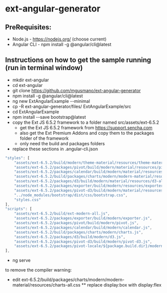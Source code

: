 # ext-angular-generator

## PreRequisites:

* Node.js - https://nodejs.org/  (choose current)
* Angular CLI - npm install -g @angular/cli@latest

## Instructions on how to get the sample running (run in terminal window)

* mkdir ext-angular
* cd ext-angular
* git clone https://github.com/mgusmano/ext-angular-generator
* npm install -g @angular/cli@latest
* ng new ExtAngularExample --minimal
* cp -R ext-angular-generator/files/ ExtAngularExample/src
* cd ExtAngularExample
* npm install --save bootstrap@latest
* copy the Ext JS 6.5.2 framework to a folder named src/assets/ext-6.5.2
	- get the Ext JS 6.5.2 framework from https://support.sencha.com
	- also get the Ext Premium Addons and copy them to the packages folder of the framework
	- only need the build and packages folders
* replace these sections in .angular-cli.json

```javascript
"styles": [
	"assets/ext-6.5.2/build/modern/theme-material/resources/theme-material-all.css",
	"assets/ext-6.5.2/packages/pivot/build/modern/material/resources/pivot-all.css",
	"assets/ext-6.5.2/packages/calendar/build/modern/material/resources/calendar-all.css",
	"assets/ext-6.5.2/build/packages/charts/modern/modern-material/resources/charts-all.css",
	"assets/ext-6.5.2/packages/d3/build/modern/material/resources/d3-all.css",
	"assets/ext-6.5.2/packages/exporter/build/modern/resources/exporter-all.css",
	"assets/ext-6.5.2/packages/pivot-d3/build/modern/material/resources/pivot-d3-all.css",
	"../node_modules/bootstrap/dist/css/bootstrap.css",
	"styles.css"
],
"scripts": [
	"assets/ext-6.5.2/build/ext-modern-all.js",
	"assets/ext-6.5.2/packages/exporter/build/modern/exporter.js",
	"assets/ext-6.5.2/packages/pivot/build/modern/pivot.js",
	"assets/ext-6.5.2/packages/calendar/build/modern/calendar.js",
	"assets/ext-6.5.2/build/packages/charts/modern/charts.js",
	"assets/ext-6.5.2/packages/d3/build/modern/d3.js",
	"assets/ext-6.5.2/packages/pivot-d3/build/modern/pivot-d3.js",
	"assets/ext-6.5.2/packages/pivot-locale/${package.build.dir}/modern/pivot-locale-en.js"
],
```
* ng serve

to remove the compiler warning:
* edit ext-6.5.2/build/packages/charts/modern/modern-material/resources/charts-all.css
	** replace  display:box  with  display:flex
